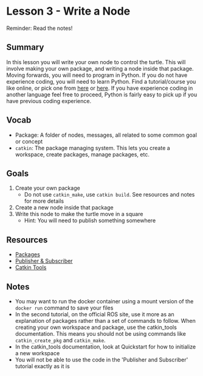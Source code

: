 # Lesson 3 - Write a Node

Reminder: Read the notes!

## Summary
In this lesson you will write your own node to control the turtle. This will involve making your own package,
and writing a node inside that package. Moving forwards, you will need to program in Python. If you do not have
experience coding, you will need to learn Python. Find a tutorial/course you like online, or pick one from
[here](https://stackify.com/learn-python-tutorials/#post-21937-_u49dnodg9ai6) or [here](https://gitconnected.com/learn/python).
If you have experience coding in another language feel free to proceed, Python is fairly easy to pick up if you
have previous coding experience.

## Vocab
- Package: A folder of nodes, messages, all related to some common goal or concept
- `catkin`: The package managing system. This lets you create a workspace, create packages, manage packages, etc.

## Goals
1. Create your own package
   - Do not use `catkin_make`, use `catkin build`. See resources and notes for more details
2. Create a new node inside that package
3. Write this node to make the turtle move in a square
   - Hint: You will need to publish something somewhere

## Resources
- [Packages](http://wiki.ros.org/ROS/Tutorials/CreatingPackage)
- [Publisher & Subscriber](http://wiki.ros.org/ROS/Tutorials/WritingPublisherSubscriber%28python%29)
- [Catkin Tools](https://catkin-tools.readthedocs.io/en/latest/index.html)

## Notes
- You may want to run the docker container using a mount version of the `docker run` command to save your files
- In the second tutorial, on the official ROS site, use it more as an explanation of packages rather than a
set of commands to follow. When creating your own workspace and package, use the catkin_tools documentation.
This means you should not be using commands like `catkin_create_pkg` and `catkin_make`.
- In the catkin_tools documentation, look at Quickstart for how to initialize a new workspace
- You will not be able to use the code in the 'Publisher and Subscriber' tutorial exactly as it is
